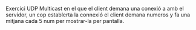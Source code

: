 Exercici UDP Multicast en el que el client demana una conexió 
a amb el servidor, un cop establerta la connexió el client demana numeros y fa una mitjana 
cada 5 num per mostrar-la per pantalla.  